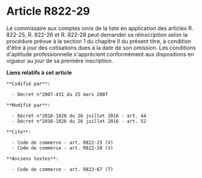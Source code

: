 # Article R822-29

Le commissaire aux comptes omis de la liste en application des articles R. 822-25, R. 822-26 et R. 822-28 peut demander sa
réinscription selon la procédure prévue à la section 1 du chapitre II du présent titre, à condition d'être à jour des
cotisations dues à la date de son omission. Les conditions d'aptitude professionnelle s'apprécient conformément aux
dispositions en vigueur au jour de sa première inscription.

**Liens relatifs à cet article**

	**Codifié par**:

	  - Décret n°2007-431 du 25 mars 2007

	**Modifié par**:

	  - Décret n°2016-1026 du 26 juillet 2016 - art. 44
	  - Décret n°2016-1026 du 26 juillet 2016 - art. 52

	**Cite**:

	  - Code de commerce - art. R822-25 (V)
	  - Code de commerce - art. R822-28 (V)

	**Anciens textes**:

	  - Code de commerce - art. R822-67 (T)
